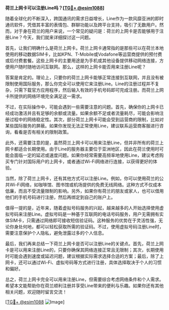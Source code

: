 **荷兰上网卡可以注册Line吗？[[TG💪+ @esim1088](https://t.me/s/esim1088)]**

随着全球化的不断深入，跨国通讯的需求日益增长，Line作为一款风靡亚洲的即时通讯软件，凭借其丰富的表情包、群聊功能以及跨平台支持，吸引了无数用户。然而，对于身在荷兰的用户来说，一个常见的疑问是：荷兰的上网卡是否能够用于注册Line？今天，我们就来详细探讨这一问题。

首先，让我们明确什么是荷兰上网卡。荷兰上网卡通常指的是那些可以在荷兰本地使用的移动数据SIM卡，比如KPN、T-Mobile或Vodafone等运营商提供的预付费或后付费套餐。这些上网卡的主要用途是为手机或其他设备提供移动网络连接，方便用户随时随地访问互联网。那么，这样的上网卡能否用来注册Line呢？

答案是肯定的。理论上，只要你的荷兰上网卡能够正常连接到互联网，并且没有被限制使用国际服务，那么你完全可以使用它来注册Line。Line的注册过程并不复杂，只需下载官方应用程序，然后输入有效的手机号码即可完成注册。而荷兰上网卡所提供的网络环境完全满足这一需求。

不过，在实际操作中，可能会遇到一些需要注意的问题。首先，确保你的上网卡已经成功激活并且有足够的余额或流量。如果余额不足或者流量耗尽，可能会影响注册过程中的网络稳定性。其次，部分荷兰上网卡可能会受到运营商的限制，比如对某些国际服务的屏蔽。如果你发现无法正常使用Line，建议联系运营商客服进行咨询，看看是否有相关的限制政策。

此外，还需要注意的是，虽然荷兰上网卡可以用来注册Line，但并非所有的荷兰上网卡都适合长期使用。由于Line的服务器主要位于亚洲地区，因此在荷兰使用时可能会面临一定的延迟或速度问题。如果你经常需要高频率地使用Line，建议考虑购买专门针对国际用户的上网卡，或者通过Wi-Fi网络进行连接，以获得更好的体验。

当然，除了荷兰上网卡，还有其他方式可以注册Line。例如，你可以使用荷兰的公共Wi-Fi网络，如咖啡馆、图书馆或机场提供的免费无线网络。这种方式不仅成本低廉，而且不受流量限制的影响。另外，如果你有荷兰的朋友或家人，也可以借用他们的手机号码进行注册，然后再绑定到自己的账户上。

值得一提的是，近年来，随着虚拟号码服务的兴起，越来越多的人开始选择使用虚拟号码来注册Line。虚拟号码是一种基于互联网的电话号码服务，用户无需拥有实体SIM卡，只需通过网络即可接收短信验证码。这种服务的优势在于灵活性强，无论你身处何地，都可以轻松获取所需的验证码。不过，使用虚拟号码注册Line时，需要注意保护个人隐私，避免泄露过多的个人信息。

最后，我们再来总结一下荷兰上网卡是否可以注册Line的关键点。首先，荷兰上网卡是可以用来注册Line的，只要你确保其网络连接正常且无限制；其次，长期使用时可能会遇到速度或延迟问题，建议根据实际需求选择合适的方案；最后，除了上网卡，还可以通过Wi-Fi、虚拟号码等方式进行注册，具体选择取决于个人的习惯和偏好。

总之，荷兰上网卡完全可以用来注册Line，但需要综合考虑网络条件和个人需求。希望本文能帮助你在荷兰顺利注册并享受Line带来的便利与乐趣。如果你还有其他相关问题，欢迎随时留言交流！

[[TG💪+ @esim1088](https://t.me/s/esim1088) ![Image](https://i.postimg.cc/4NQfJmqS/Snipaste-2025-05-13-00-14-12.png)]